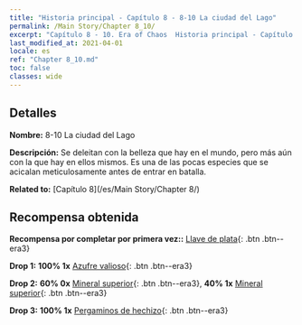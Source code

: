 ```yaml
---
title: "Historia principal - Capítulo 8 - 8-10 La ciudad del Lago"
permalink: /Main Story/Chapter 8_10/
excerpt: "Capítulo 8 - 10. Era of Chaos  Historia principal - Capítulo 8_10. 8-10 La ciudad del Lago"
last_modified_at: 2021-04-01
locale: es
ref: "Chapter 8_10.md"
toc: false
classes: wide
---
```


## Detalles

 **Nombre:** 8-10 La ciudad del Lago

 **Descripción:** Se deleitan con la belleza que hay en el mundo, pero más aún con la que hay en ellos mismos. Es una de las pocas especies que se acicalan meticulosamente antes de entrar en batalla.

 **Related to:** [Capítulo 8](/es/Main Story/Chapter 8/)

## Recompensa obtenida

 **Recompensa por completar por primera vez::** [Llave de plata](/es/Items/con_693/){: .btn .btn--era3}

 **Drop 1:** **100% 1x** [Azufre valioso](/es/Items/mat_29/){: .btn .btn--era3}

 **Drop 2:** **60% 0x** [Mineral superior](/es/Items/mat_19/){: .btn .btn--era3}, **40% 1x** [Mineral superior](/es/Items/mat_19/){: .btn .btn--era3}

 **Drop 3:** **100% 1x** [Pergaminos de hechizo](/es/Items/con_694/){: .btn .btn--era3}

